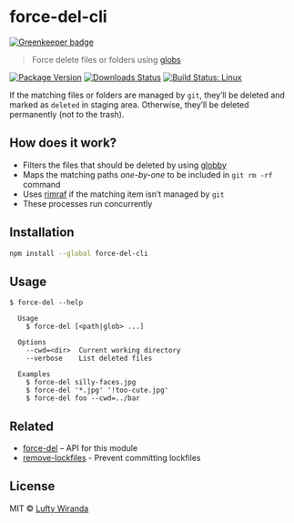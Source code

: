 # force-del-cli

[![Greenkeeper badge](https://badges.greenkeeper.io/luftywiranda13/force-del-cli.svg)](https://greenkeeper.io/)

> Force delete files or folders using [globs](https://github.com/isaacs/minimatch#usage)

[![Package Version](https://img.shields.io/npm/v/force-del-cli.svg?style=flat-square)](https://www.npmjs.com/package/force-del-cli)
[![Downloads Status](https://img.shields.io/npm/dm/force-del-cli.svg?style=flat-square)](https://npm-stat.com/charts.html?package=force-del-cli&from=2016-04-01)
[![Build Status: Linux](https://img.shields.io/travis/luftywiranda13/force-del-cli/master.svg?style=flat-square)](https://travis-ci.org/luftywiranda13/force-del-cli)

If the matching files or folders are managed by `git`, theyʼll be deleted and marked as `deleted` in staging area. Otherwise, theyʼll be deleted permanently (not to the trash).

## How does it work?

* Filters the files that should be deleted by using [globby](https://github.com/sindresorhus/globby)
* Maps the matching paths _one-by-one_ to be included in `git rm -rf` command
* Uses [rimraf](https://github.com/isaacs/rimraf) if the matching item isnʼt managed by `git`
* These processes run concurrently

## Installation

```sh
npm install --global force-del-cli
```

## Usage

```
$ force-del --help

  Usage
    $ force-del [<path|glob> ...]

  Options
    --cwd=<dir>  Current working directory
    --verbose    List deleted files

  Examples
    $ force-del silly-faces.jpg
    $ force-del '*.jpg' '!too-cute.jpg'
    $ force-del foo --cwd=../bar
```

## Related

* [force-del](https://github.com/luftywiranda13/force-del) – API for this module
* [remove-lockfiles](https://github.com/luftywiranda13/remove-lockfiles) - Prevent committing lockfiles

## License

MIT &copy; [Lufty Wiranda](https://www.luftywiranda.com)
